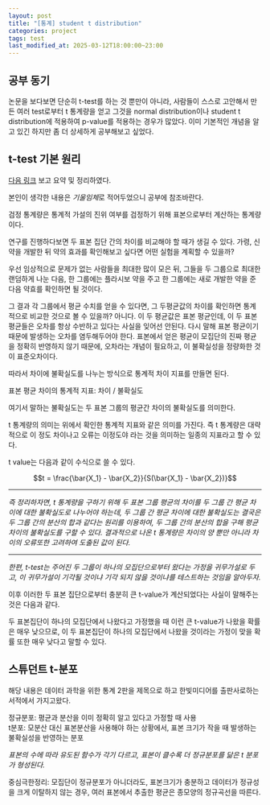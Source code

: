 ```yaml
---
layout: post
title: "[통계] student t distribution"
categories: project
tags: test
last_modified_at: 2025-03-12T18:00:00~23:00
---  
```



<script type="text/javascript" async
        src="https://cdnjs.cloudflare.com/ajax/libs/mathjax/2.7.5/latest.js?config=TeX-MML-AM_CHTML">
</script>

<script type="text/x-mathjax-config">
    MathJax.Hub.Config({
        extensions: ["tex2jax.js"],
        jax: ["input/Tex", "ourput/HTML-CSS"],
        tex2jax: {
            inlineMath: [ ['$', '$'], ["\\(", "\\)"] ],
            displayMath: [ ['$$', '$$'], ["\\[", "\\]"] ],
            processEscapes: true
        },
        "HTML-CSS": { availableFonts: ["TeX"] }
    });
</script>


## 공부 동기   
논문을 보다보면 단순히 t-test를 하는 것 뿐만이 아니라, 사람들이 스스로 고안해서 만든 여러 test로부터 t 통계량을 얻고 그것을 normal distribution이나 student t distribution에 적용하여 p-value를 적용하는 경우가 많았다. 이미 기본적인 개념을 알고 있긴 하지만 좀 더 상세하게 공부해보고 싶었다.   

## t-test 기본 원리  

[다음 링크](https://angeloyeo.github.io/2020/02/13/Students_t_test.html) 보고 요약 및 정리하였다.  

본인이 생각한 내용은 *기울임체*로 적어두었으니 공부에 참조바란다.  

검정 통계량은 통계적 가설의 진위 여부를 검정하기 위해 표본으로부터 계산하는 통계량이다.  

연구를 진행하다보면 두 표본 집단 간의 차이를 비교해야 할 때가 생길 수 있다. 가령, 신약을 개발한 뒤 약의 효과를 확인해보고 싶다면 어떤 실험을 계획할 수 있을까?  

우선 임상적으로 문제가 없는 사람들을 최대한 많이 모은 뒤, 그들을 두 그룹으로 최대한 랜덤하게 나눈 다음, 한 그룹에는 플라시보 약을 주고 한 그룹에는 새로 개발한 약을 준 다음 약효를 확인하면 될 것이다.  

그 결과 각 그룹에서 평균 수치를 얻을 수 있다면, 그 두평균값의 차이를 확인하면 통계적으로 비교한 것으로 볼 수 있을까? 아니다. 이 두 평균값은 표본 평균인데, 이 두 표본 평균들은 오차를 항상 수반하고 있다는 사실을 잊어선 안된다. 다시 말해 표본 평균이기 때문에 발생하는 오차를 염두해두어야 한다. 표본에서 얻은 평균이 모집단의 진짜 평균을 정확히 반영하지 않기 때문에, 오차라는 개념이 필요하고, 이 불확실성을 정량화한 것이 표준오차이다.   

따라서 차이에 불확실도를 나누는 방식으로 통계적 차이 지표를 만들면 된다.  

표본 평균 차이의 통계적 지표: 차이 / 불확실도  

여기서 말하는 불확실도는 두 표본 그룹의 평균간 차이의 불확실도를 의미한다.  

t 통계량의 의미는 위에서 확인한 통계적 지표와 같은 의미를 가진다. 즉 t 통계량은 대략적으로 이 정도 차이나고 오류는 이정도야 라는 것을 의미하는 일종의 지표라고 할 수 있다.  

t value는 다음과 같이 수식으로 쓸 수 있다.  

$$t = \frac{\bar{X_1} - \bar{X_2}}{S(\bar{X_1} - \bar{X_2})}$$

---  

*즉 정리하자면, t 통계량을 구하기 위해 두 표본 그룹 평균의 차이를 두 그룹 간 평균 차이에 대한 불확실도로 나누어야 하는데, 두 그룹 간 평균 차이에 대한 불확실도는 결국은 두 그룹 간의 분산의 합과 같다는 원리를 이용하여, 두 그룹 간의 분산의 합을 구해 평균 차이의 불확실도를 구할 수 있다. 결과적으로 나온 t 통계량은 차이의 양 뿐만 아니라 차이의 오류또한 고려하여 도출된 값이 된다.*   

---   

*한편, t-test는 주어진 두 그룹이 하나의 모집단으로부터 왔다는 가정을 귀무가설로 두고, 이 귀무가설이 기각될 것이냐 기각 되지 않을 것이냐를 테스트하는 것임을 알아두자.*  

이후 이러한 두 표본 집단으로부터 충분히 큰 t-value가 계산되었다는 사실이 말해주는 것은 다음과 같다.   

두 표본집단이 하나의 모집단에서 나왔다고 가정했을 때 이런 큰 t-value가 나왔을 확률은 매우 낮으므로, 이 두 표본집단이 하나의 모집단에서 나왔을 것이라는 가정이 맞을 확률 또한 매우 낮다고 말할 수 있다.  


## 스튜던트 t-분포  

해당 내용은 데이터 과학을 위한 통계 2판을 제목으로 하고 한빛미디어를 출판사로하는 서적에서 가지고왔다.  

정규분포: 평균과 분산을 이미 정확히 알고 있다고 가정할 때 사용  
t분포: 모분산 대신 표본분산을 사용해야 하는 상황에서, 표본 크기가 작을 때 발생하는 불확실성을 반영하는 분포    

*표본의 수에 따라 유도된 함수가 각기 다르고, 표본이 클수록 더 정규분포를 닮은 t 분포가 형성된다.*  

중심극한정리: 모집단이 정규분포가 아니더라도, 표본크기가 충분하고 데이터가 정규성을 크게 이탈하지 않는 경우, 여러 표본에서 추출한 평균은 종모양의 정규곡선을 따른다.    
